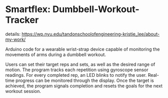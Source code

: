 # Smartflex: Dumbbell-Workout-Tracker
details: https://wp.nyu.edu/tandonschoolofengineering-kristie_lee/about-my-work/

Arduino code for a wearable wrist-strap device capable of monitoring the movements of arms during a dumbbell workout.

Users can set their target reps and sets, as well as the desired range of motion. The program tracks each repetition using gyroscope sensor readings. For every completed rep, an LED blinks to notify the user. Real-time progress can be monitored through the display. Once the target is achieved, the program signals completion and resets the goals for the next workout session.
